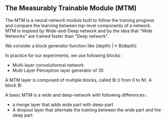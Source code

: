 ## The Measurably Trainable Module (MTM)

The MTM is a neural network module built to follow the training progress and compare the learning between top-level components of a network.
MTM is inspired by Wide-and-Deep network and by the idea that "Wide Networks" are trained faster than "Deep network".

We consider a block generator function like
(depth) |-> B(depth)

In practice for our experiments, we use following blocks :
* Multi-layer convolutionnal network 
* Multi Layer Perceptron layer generator of 35

A MTM layer is composed of multiple blocks, called Bi (i from 0 to N).
A block Bi 

A basic MTM is a wide and deep-network with following differences : 
* a merge layer that adds wide part with deep-part
* A dropout layer that alternate the training between the wide part and the deep part